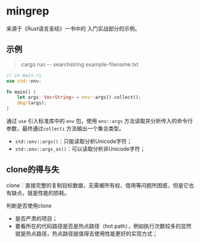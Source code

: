 # mingrep

来源于《Rust语言圣经》一书中的 入门实战部分的示例。

## 示例

> cargo run -- searchstring example-filename.txt

```rs
// in main.rs
use std::env;

fn main() {
    let args: Vec<String> = env::args().collect();
    dbg!(args);
}
```

通过 `use` 引入标准库中的 `env` 包，使用 `env::args` 方法读取并分析传入的命令行参数，最终通过`collecti` 方法输出一个集合类型。

- `std::env::args()`：只能读取分析Unicode字符；
- `std::env::args_os()`：可以读取分析非Unicode字符；

## clone的得与失

clone：直接完整的复制目标数据，无需被所有权、借用等问题所困惑，但是它也有缺点，就是性能的损耗。

判断是否使用clone

- 是否严肃的项目；
- 要看所在的代码路径是否是热点路径（hot path），例如执行次数较多的显然就是热点路径，热点路径就值得去使用性能更好的实现方式；


